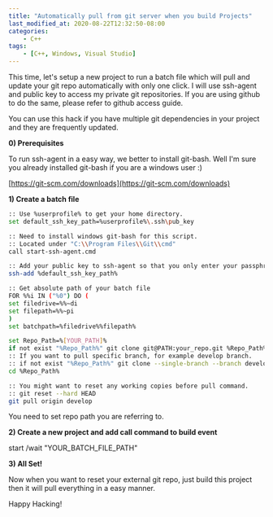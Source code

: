 ```yaml
---
title: "Automatically pull from git server when you build Projects"
last_modified_at: 2020-08-22T12:32:50-08:00
categories:
    - C++
tags:
    - [C++, Windows, Visual Studio]
---
```


This time, let's setup a new project to run a batch file which will pull and update your git repo automatically with only one click. I will use ssh-agent and public key to access my private git repositories. If you are using github to do the same, please refer to github access guide.

You can use this hack if you have multiple git dependencies in your project and they are frequently updated.

**0) Prerequisites**

To run ssh-agent in a easy way, we better to install git-bash. Well I'm sure you already installed git-bash if you are a windows user :)

[https://git-scm.com/downloads](https://git-scm.com/downloads)

**1) Create a batch file**

```bash
:: Use %userprofile% to get your home directory.
set default_ssh_key_path=%userprofile%\.ssh\pub_key

:: Need to install windows git-bash for this script.
:: Located under "C:\\Program Files\\Git\\cmd"
call start-ssh-agent.cmd

:: Add your public key to ssh-agent so that you only enter your passphrase once during this batch run
ssh-add %default_ssh_key_path%

:: Get absolute path of your batch file
FOR %%i IN ("%0") DO (
set filedrive=%%~di
set filepath=%%~pi
)
set batchpath=%filedrive%%filepath%

set Repo_Path=%[YOUR_PATH]%
if not exist "%Repo_Path%" git clone git@PATH:your_repo.git %Repo_Path%
:: If you want to pull specific branch, for example develop branch.
:: if not exist "%Repo_Path%" git clone --single-branch --branch develop git@PATH:your_repo.git %Repo_Path%
cd %Repo_Path%

:: You might want to reset any working copies before pull command.
:: git reset --hard HEAD
git pull origin develop
```

You need to set repo path you are referring to.

**2) Create a new project and add call command to build event**

start /wait "YOUR_BATCH_FILE_PATH"

**3) All Set!**

Now when you want to reset your external git repo, just build this project then it will pull everything in a easy manner.

Happy Hacking!
